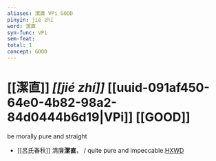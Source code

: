 ```yaml
---
aliases: 潔直 VPi GOOD
pinyin: jié zhí
word: 潔直
syn-func: VPi
sem-feat: 
total: 1
concept: GOOD 
---
```

# [[潔直]] *[[jié zhí]]*  [[uuid-091af450-64e0-4b82-98a2-84d0444b6d19|VPi]] [[GOOD]]
be morally pure and straight
 - [[呂氏春秋]] 清廉**潔直**， / quite pure and impeccable.[HXWD](https://hxwd.org/textview.html?location=KR3j0009_tls_001-22a.26)